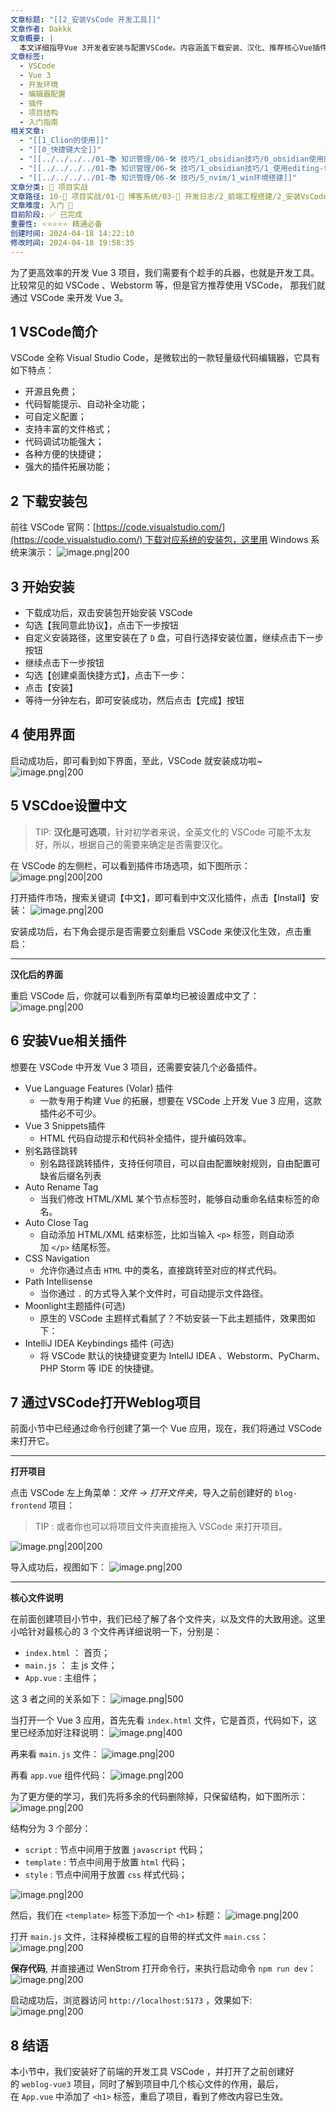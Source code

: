 ```yaml
---
文章标题: "[[2_安装VsCode 开发工具]]"
文章作者: Dakkk
文章概要: |
  本文详细指导Vue 3开发者安装与配置VSCode。内容涵盖下载安装、汉化、推荐核心Vue插件。此外，演示了如何在VSCode中打开Vue项目，并简要说明`index.html`、`main.js`、`App.vue`等核心文件作用及基本代码修改流程。
文章标签:
  - VSCode
  - Vue 3
  - 开发环境
  - 编辑器配置
  - 插件
  - 项目结构
  - 入门指南
相关文章:
  - "[[1_Clion的使用]]"
  - "[[0_快捷键大全]]"
  - "[[../../../../01-📚 知识管理/06-🛠️ 技巧/1_obsidian技巧/0_obsidian使用的插件说明]]"
  - "[[../../../../01-📚 知识管理/06-🛠️ 技巧/1_obsidian技巧/1_使用editing-toolbar插件卡顿]]"
  - "[[../../../../01-📚 知识管理/06-🛠️ 技巧/5_nvim/1_win环境搭建]]"
文章分类: 🚀 项目实战
文章路径: 10-🚀 项目实战/01-📝 博客系统/03-📝 开发日志/2_前端工程搭建/2_安装VsCode 开发工具.md
文章难度: 入门 🌱
目前阶段: ✅ 已完成
重要性: ⭐⭐⭐⭐⭐ 精通必备
创建时间: 2024-04-18 14:22:10
修改时间: 2024-04-18 19:58:35
---
```



为了更高效率的开发 Vue 3 项目，我们需要有个趁手的兵器，也就是开发工具。比较常见的如 VSCode 、Webstorm 等，但是官方推荐使用 VSCode， 那我们就通过 VSCode 来开发 Vue 3。
## 1 VSCode简介

VSCode 全称 Visual Studio Code，是微软出的一款轻量级代码编辑器，它具有如下特点：
- 开源且免费；
- 代码智能提示、自动补全功能；
- 可自定义配置；
- 支持丰富的文件格式；
- 代码调试功能强大；
- 各种方便的快捷键；
- 强大的插件拓展功能；
## 2 下载安装包

前往 VSCode 官网：[https://code.visualstudio.com/](https://code.visualstudio.com/) 下载对应系统的安装包，这里用 Windows 系统来演示：
![image.png|200](https://my-obsidian-image.oss-cn-guangzhou.aliyuncs.com/2024/04/3641e85480e2a29cc4e5b2c0da3d47df.png)

## 3 开始安装

- 下载成功后，双击安装包开始安装 VSCode
- 勾选【我同意此协议】，点击下一步按钮
- 自定义安装路径，这里安装在了 `D` 盘，可自行选择安装位置，继续点击下一步按钮
- 继续点击下一步按钮
- 勾选【创建桌面快捷方式】，点击下一步：
- 点击【安装】
- 等待一分钟左右，即可安装成功，然后点击【完成】按钮
## 4 使用界面

启动成功后，即可看到如下界面，至此，VSCode 就安装成功啦~
![image.png|200](https://my-obsidian-image.oss-cn-guangzhou.aliyuncs.com/2024/04/ce775a086f2e01139e2cf3af04b952da.png)

## 5 VSCdoe设置中文

> TIP: **汉化是可选项**，针对初学者来说，全英文化的 VSCode 可能不太友好，所以，根据自己的需要来确定是否需要汉化。

在 VSCode 的左侧栏，可以看到插件市场选项，如下图所示：
![image.png|200|200](https://my-obsidian-image.oss-cn-guangzhou.aliyuncs.com/2024/04/86f0dbc03808156e42fafa90da9f81da.png)

打开插件市场，搜索关键词【中文】，即可看到中文汉化插件，点击【Install】安装：
![image.png|200](https://my-obsidian-image.oss-cn-guangzhou.aliyuncs.com/2024/04/20d1581ef07ea0e62ff52c50ec20c16c.png)

安装成功后，右下角会提示是否需要立刻重启 VSCode 来使汉化生效，点击重启：

---

**汉化后的界面**

重启 VSCode 后，你就可以看到所有菜单均已被设置成中文了：
![image.png|200](https://my-obsidian-image.oss-cn-guangzhou.aliyuncs.com/2024/04/9fd2895af0eca74737d6e6d9d54733f2.png)
## 6 安装Vue相关插件

想要在 VSCode 中开发 Vue 3 项目，还需要安装几个必备插件。

- Vue Language Features (Volar) 插件
	- 一款专用于构建 Vue 的拓展，想要在 VSCode 上开发 Vue 3 应用，这款插件必不可少。
- Vue 3 Snippets插件
	- HTML 代码自动提示和代码补全插件，提升编码效率。
- 别名路径跳转
	- 别名路径跳转插件，支持任何项目，可以自由配置映射规则，自由配置可缺省后缀名列表
- Auto Rename Tag
	- 当我们修改 HTML/XML 某个节点标签时，能够自动重命名结束标签的命名。
- Auto Close Tag
	- 自动添加 HTML/XML 结束标签，比如当输入 `<p>` 标签，则自动添加 `</p>` 结尾标签。
- CSS Navigation
	- 允许你通过点击 `HTML` 中的类名，直接跳转至对应的样式代码。
- Path Intellisense
	- 当你通过 `.` 的方式导入某个文件时，可自动提示文件路径。
- Moonlight主题插件(可选)
	- 原生的 VSCode 主题样式看腻了？不妨安装一下此主题插件，效果图如下：
- IntelliJ IDEA Keybindings 插件 (可选)
	- 将 VSCode 默认的快捷键变更为 IntellJ IDEA 、Webstorm、PyCharm、PHP Storm 等 IDE 的快捷键。


## 7 通过VSCode打开Weblog项目

前面小节中已经通过命令行创建了第一个 Vue 应用，现在，我们将通过 VSCode 来打开它。

---

**打开项目**

点击 VSCode 左上角菜单：_文件 -> 打开文件夹_，导入之前创建好的 `blog-frontend` 项目：

> TIP : 或者你也可以将项目文件夹直接拖入 VSCode 来打开项目。

![image.png|200|200](https://my-obsidian-image.oss-cn-guangzhou.aliyuncs.com/2024/04/11aaca9f8abb02bb42d70d0c9316ba57.png)

导入成功后，视图如下：
![image.png|200](https://my-obsidian-image.oss-cn-guangzhou.aliyuncs.com/2024/04/2957ab43ee42f3f03937fd8709a6643f.png)

---

**核心文件说明**

在前面创建项目小节中，我们已经了解了各个文件夹，以及文件的大致用途。这里小哈针对最核心的 3 个文件再详细说明一下，分别是：

- `index.html` ： 首页；
- `main.js` ： 主 js 文件；
- `App.vue` : 主组件；

这 3 者之间的关系如下：
![image.png|500](https://my-obsidian-image.oss-cn-guangzhou.aliyuncs.com/2024/04/cea3491c5012e4c5569f0087e5a53652.png)

当打开一个 Vue 3 应用，首先先看 `index.html` 文件，它是首页，代码如下，这里已经添加好注释说明：
![image.png|400](https://my-obsidian-image.oss-cn-guangzhou.aliyuncs.com/2024/04/cea6039563abecffa95fc93790caab6a.png)

再来看 `main.js` 文件：
![image.png|200](https://my-obsidian-image.oss-cn-guangzhou.aliyuncs.com/2024/04/80cb5c14d139107dd637fb705f9c3463.png)

再看 `app.vue` 组件代码：
![image.png|200](https://my-obsidian-image.oss-cn-guangzhou.aliyuncs.com/2024/04/c912156da0bca76cf3cfbc09976e614a.png)

为了更方便的学习，我们先将多余的代码删除掉，只保留结构，如下图所示：
![image.png|200](https://my-obsidian-image.oss-cn-guangzhou.aliyuncs.com/2024/04/5ef7b8f8bc1da813a303f57569e51089.png)

结构分为 3 个部分：
- `script` : 节点中间用于放置 `javascript` 代码；
- `template` : 节点中间用于放置 `html` 代码；
- `style` : 节点中间用于放置 `css` 样式代码；

![image.png|200](https://my-obsidian-image.oss-cn-guangzhou.aliyuncs.com/2024/04/6373848be62f2db471f6ecb55f62a241.png)


然后，我们在 `<template>` 标签下添加一个 `<h1>` 标题：
![image.png|200](https://my-obsidian-image.oss-cn-guangzhou.aliyuncs.com/2024/04/0a0a4acd542422a9664ed251f169a3e7.png)

打开 `main.js` 文件，注释掉模板工程的自带的样式文件 `main.css`：
![image.png|200](https://my-obsidian-image.oss-cn-guangzhou.aliyuncs.com/2024/04/3c768525061b8b7a3e72e12a4e322d2d.png)

**保存代码**, 并直接通过 WenStrom 打开命令行，来执行启动命令 `npm run dev`：
![image.png|200](https://my-obsidian-image.oss-cn-guangzhou.aliyuncs.com/2024/04/c161a8cc2642a3b41867949b2709b953.png)

启动成功后，浏览器访问 `http://localhost:5173` ，效果如下:
![image.png|200](https://my-obsidian-image.oss-cn-guangzhou.aliyuncs.com/2024/04/1ffc7d9fc41b47ef072a3d845305f856.png)
## 8 结语

本小节中，我们安装好了前端的开发工具 VSCode ，并打开了之前创建好的 `weblog-vue3` 项目，同时了解到项目中几个核心文件的作用，最后，在 `App.vue` 中添加了 `<h1>` 标签，重启了项目，看到了修改内容已生效。